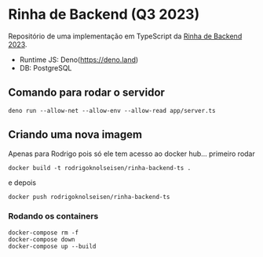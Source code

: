 # Rinha de Backend (Q3 2023)

Repositório de uma implementação em TypeScript da [Rinha de Backend 2023](https://github.com/zanfranceschi/rinha-de-backend-2023-q3).

- Runtime JS: Deno(https://deno.land)
- DB: PostgreSQL

## Comando para rodar o servidor

`deno run --allow-net --allow-env --allow-read app/server.ts`

## Criando uma nova imagem

Apenas para Rodrigo pois só ele tem acesso ao docker hub...
primeiro rodar

```
docker build -t rodrigoknolseisen/rinha-backend-ts .
```

e depois

```
docker push rodrigoknolseisen/rinha-backend-ts
```

### Rodando os containers

```
docker-compose rm -f
docker-compose down
docker-compose up --build
```
